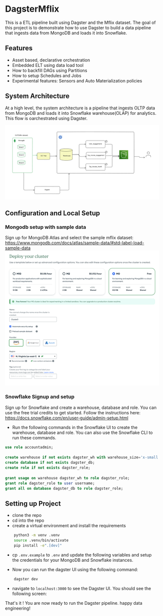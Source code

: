 # DagsterMflix

This is a ETL pipeline built using Dagster and the Mflix dataset. The goal of this project is to demonstrate how to use Dagster to build a data pipeline that ingests data from MongoDB and loads it into Snowflake.


## Features

- Asset based, declarative orchestration
- Embedded ELT using data load tool
- How to backfill DAGs using Partitions
- How to setup Schedules and Jobs
- Experimental features: Sensors and Auto Materialization policies



## System Architecture

At a high level, the system architecture is a pipeline that ingests  OLTP data from MongoDB and loads it into Snowflake warehouse(OLAP) for analytics. This flow is oarchestrated using Dagster.

![img/system-architecture.png](public/architecture.png)


## Configuration and Local Setup

### Mongodb setup with sample data
Sign up for MongoDB Atlas and select the sample mflix dataset: https://www.mongodb.com/docs/atlas/sample-data/#std-label-load-sample-data
![img/mongodb.png](public/mongodb.png)

### Snowflake Signup and setup
Sign up for Snowflake and create a warehouse, database and role. You can use the free trial credits to get started. Follow the instructions here: https://docs.snowflake.com/en/user-guide/admin-setup.html
-  Run the following commands in the Snowflake UI to create the warehouse, database and role. You can also use the Snowflake CLI to run these commands.
```sql
use role accountadmin;

create warehouse if not exists dagster_wh with warehouse_size='x-small';
create database if not exists dagster_db;
create role if not exists dagster_role;

grant usage on warehouse dagster_wh to role dagster_role;
grant role dagster_role to user username;
grant all on database dagster_db to role dagster_role;
```

## Setting up Project
- clone the repo
- cd into the repo
- create a virtual environment and install the requirements
        
```bash
    python3 -m venv .venv
    source .venv/bin/activate
    pip install -e".[dev]"
```

- cp `.env.example` to `.env` and update the following variables
and setup the credentials for your MongoDB and Snowflake instances.

- Now you can run the dagster UI using the following command:

```bash
    dagster dev
```

- navigate to `localhost:3000` to see the Dagster UI. You should see the following screen:


That's it ! You are now ready to run the Dagster pipeline. happy data engineering!

